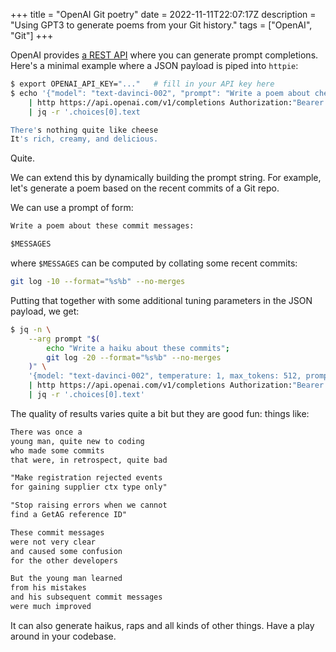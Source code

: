 +++
title = "OpenAI Git poetry"
date = 2022-11-11T22:07:17Z
description = "Using GPT3 to generate poems from your Git history."
tags = ["OpenAI", "Git"]
+++

OpenAI provides [a REST API][openai_api_docs] where you can generate prompt
completions. Here's a minimal example where a JSON payload is piped into
`httpie`:

[openai_api_docs]: https://beta.openai.com/docs/api-reference/introduction

```sh
$ export OPENAI_API_KEY="..."   # fill in your API key here
$ echo '{"model": "text-davinci-002", "prompt": "Write a poem about cheese"}' \
    | http https://api.openai.com/v1/completions Authorization:"Bearer $OPENAI_API_KEY" \
    | jq -r '.choices[0].text

There's nothing quite like cheese
It's rich, creamy, and delicious.
```

Quite.

We can extend this by dynamically building the prompt string. For example, let's
generate a poem based on the recent commits of a Git repo.

We can use a prompt of form:

```txt
Write a poem about these commit messages:

$MESSAGES
```

where `$MESSAGES` can be computed by collating some recent commits:

```sh
git log -10 --format="%s%b" --no-merges
```

Putting that together with some additional tuning parameters in the JSON
payload, we get:

```sh
$ jq -n \
    --arg prompt "$(
        echo "Write a haiku about these commits";
        git log -20 --format="%s%b" --no-merges
    )" \
    '{model: "text-davinci-002", temperature: 1, max_tokens: 512, prompt: $prompt}' \
    | http https://api.openai.com/v1/completions Authorization:"Bearer $OPENAI_API_KEY"
    | jq -r '.choices[0].text'
```

The quality of results varies quite a bit but they are good fun: things like:

```txt
There was once a
young man, quite new to coding
who made some commits
that were, in retrospect, quite bad

"Make registration rejected events
for gaining supplier ctx type only"

"Stop raising errors when we cannot
find a GetAG reference ID"

These commit messages
were not very clear
and caused some confusion
for the other developers

But the young man learned
from his mistakes
and his subsequent commit messages
were much improved
```

It can also generate haikus, raps and all kinds of other things. Have a play
around in your codebase.

